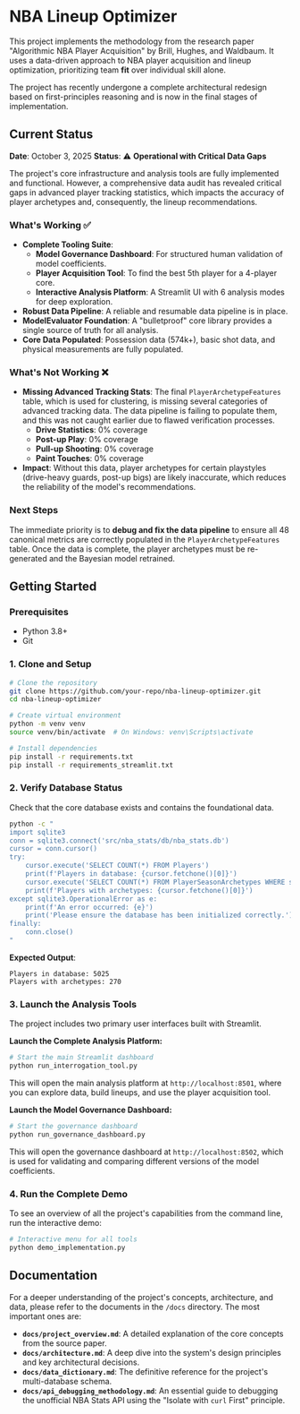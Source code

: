 # NBA Lineup Optimizer

This project implements the methodology from the research paper "Algorithmic NBA Player Acquisition" by Brill, Hughes, and Waldbaum. It uses a data-driven approach to NBA player acquisition and lineup optimization, prioritizing team **fit** over individual skill alone.

The project has recently undergone a complete architectural redesign based on first-principles reasoning and is now in the final stages of implementation.

## Current Status

**Date**: October 3, 2025
**Status**: ⚠️ **Operational with Critical Data Gaps**

The project's core infrastructure and analysis tools are fully implemented and functional. However, a comprehensive data audit has revealed critical gaps in advanced player tracking statistics, which impacts the accuracy of player archetypes and, consequently, the lineup recommendations.

### What's Working ✅

*   **Complete Tooling Suite**:
    *   **Model Governance Dashboard**: For structured human validation of model coefficients.
    *   **Player Acquisition Tool**: To find the best 5th player for a 4-player core.
    *   **Interactive Analysis Platform**: A Streamlit UI with 6 analysis modes for deep exploration.
*   **Robust Data Pipeline**: A reliable and resumable data pipeline is in place.
*   **ModelEvaluator Foundation**: A "bulletproof" core library provides a single source of truth for all analysis.
*   **Core Data Populated**: Possession data (574k+), basic shot data, and physical measurements are fully populated.

### What's Not Working ❌

*   **Missing Advanced Tracking Stats**: The final `PlayerArchetypeFeatures` table, which is used for clustering, is missing several categories of advanced tracking data. The data pipeline is failing to populate them, and this was not caught earlier due to flawed verification processes.
    *   **Drive Statistics**: 0% coverage
    *   **Post-up Play**: 0% coverage
    *   **Pull-up Shooting**: 0% coverage
    *   **Paint Touches**: 0% coverage
*   **Impact**: Without this data, player archetypes for certain playstyles (drive-heavy guards, post-up bigs) are likely inaccurate, which reduces the reliability of the model's recommendations.

### Next Steps

The immediate priority is to **debug and fix the data pipeline** to ensure all 48 canonical metrics are correctly populated in the `PlayerArchetypeFeatures` table. Once the data is complete, the player archetypes must be re-generated and the Bayesian model retrained.

## Getting Started

### Prerequisites

*   Python 3.8+
*   Git

### 1. Clone and Setup

```bash
# Clone the repository
git clone https://github.com/your-repo/nba-lineup-optimizer.git
cd nba-lineup-optimizer

# Create virtual environment
python -m venv venv
source venv/bin/activate  # On Windows: venv\Scripts\activate

# Install dependencies
pip install -r requirements.txt
pip install -r requirements_streamlit.txt
```

### 2. Verify Database Status

Check that the core database exists and contains the foundational data.

```bash
python -c "
import sqlite3
conn = sqlite3.connect('src/nba_stats/db/nba_stats.db')
cursor = conn.cursor()
try:
    cursor.execute('SELECT COUNT(*) FROM Players')
    print(f'Players in database: {cursor.fetchone()[0]}')
    cursor.execute('SELECT COUNT(*) FROM PlayerSeasonArchetypes WHERE season = \"2024-25\"')
    print(f'Players with archetypes: {cursor.fetchone()[0]}')
except sqlite3.OperationalError as e:
    print(f'An error occurred: {e}')
    print('Please ensure the database has been initialized correctly.')
finally:
    conn.close()
"
```
**Expected Output**:
```
Players in database: 5025
Players with archetypes: 270
```

### 3. Launch the Analysis Tools

The project includes two primary user interfaces built with Streamlit.

**Launch the Complete Analysis Platform:**
```bash
# Start the main Streamlit dashboard
python run_interrogation_tool.py
```
This will open the main analysis platform at `http://localhost:8501`, where you can explore data, build lineups, and use the player acquisition tool.

**Launch the Model Governance Dashboard:**
```bash
# Start the governance dashboard
python run_governance_dashboard.py
```
This will open the governance dashboard at `http://localhost:8502`, which is used for validating and comparing different versions of the model coefficients.

### 4. Run the Complete Demo

To see an overview of all the project's capabilities from the command line, run the interactive demo:
```bash
# Interactive menu for all tools
python demo_implementation.py
```

## Documentation

For a deeper understanding of the project's concepts, architecture, and data, please refer to the documents in the `/docs` directory. The most important ones are:

*   **`docs/project_overview.md`**: A detailed explanation of the core concepts from the source paper.
*   **`docs/architecture.md`**: A deep dive into the system's design principles and key architectural decisions.
*   **`docs/data_dictionary.md`**: The definitive reference for the project's multi-database schema.
*   **`docs/api_debugging_methodology.md`**: An essential guide to debugging the unofficial NBA Stats API using the "Isolate with `curl` First" principle. 